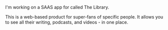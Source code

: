 I'm working on a SAAS app for called The Library.

This is a web-based product for super-fans of specific people. It allows you to see all their writing, podcasts, and videos - in one place. 

